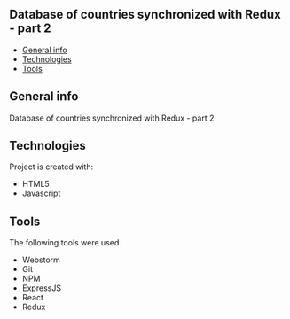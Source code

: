 ## Database of countries synchronized with Redux - part 2
* [General info](#general-info)
* [Technologies](#technologies)
* [Tools](#tools)

## General info
Database of countries synchronized with Redux - part 2

## Technologies
Project is created with:
* HTML5
* Javascript

## Tools
The following tools were used
* Webstorm
* Git
* NPM
* ExpressJS
* React
* Redux